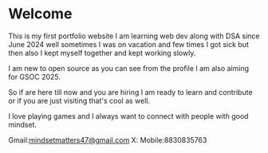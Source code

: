 # Welcome 

This is my first portfolio website I am learning web dev along with DSA since June 2024 well sometimes I was on vacation and few times I got sick but then also I kept myself together and kept working slowly.

I am new to open source as you can see from the profile I am also aiming for GSOC 2025.

So if are here till now and you are hiring I am ready to learn and contribute or if you are just visiting that's cool as well.  

I love playing games and I always want to connect with people with good mindset.

Gmail:mindsetmatters47@gmail.com
X:
Mobile:8830835763


